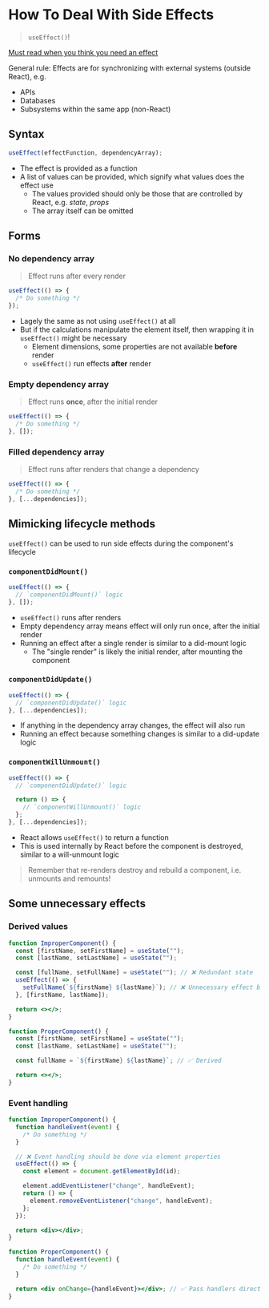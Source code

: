 # How To Deal With Side Effects

> `useEffect()`!

[Must read when you think you need an effect](https://react.dev/learn/you-might-not-need-an-effect)

General rule: Effects are for synchronizing with external systems (outside React), e.g.

- APIs
- Databases
- Subsystems within the same app (non-React)

## Syntax

```jsx
useEffect(effectFunction, dependencyArray);
```

- The effect is provided as a function
- A list of values can be provided, which signify what values does the effect use
  - The values provided should only be those that are controlled by React, e.g. _state_, _props_
  - The array itself can be omitted

## Forms

### No dependency array

> Effect runs after every render

```jsx
useEffect(() => {
  /* Do something */
});
```

- Lagely the same as not using `useEffect()` at all
- But if the calculations manipulate the element itself, then wrapping it in `useEffect()` might be necessary
  - Element dimensions, some properties are not available **before** render
  - `useEffect()` run effects **after** render

### Empty dependency array

> Effect runs **once**, after the initial render

```jsx
useEffect(() => {
  /* Do something */
}, []);
```

### Filled dependency array

> Effect runs after renders that change a dependency

```jsx
useEffect(() => {
  /* Do something */
}, [...dependencies]);
```

## Mimicking lifecycle methods

`useEffect()` can be used to run side effects during the component's lifecycle

### `componentDidMount()`

```jsx
useEffect(() => {
  // `componentDidMount()` logic
}, []);
```

- `useEffect()` runs after renders
- Empty dependency array means effect will only run once, after the initial render
- Running an effect after a single render is similar to a did-mount logic
  - The "single render" is likely the initial render, after mounting the component

### `componentDidUpdate()`

```jsx
useEffect(() => {
  // `componentDidUpdate()` logic
}, [...dependencies]);
```

- If anything in the dependency array changes, the effect will also run
- Running an effect because something changes is similar to a did-update logic

### `componentWillUnmount()`

```jsx
useEffect(() => {
  // `componentDidUpdate()` logic

  return () => {
    // `componentWillUnmount()` logic
  };
}, [...dependencies]);
```

- React allows `useEffect()` to return a function
- This is used internally by React before the component is destroyed, similar to a will-unmount logic

> Remember that re-renders destroy and rebuild a component, i.e. unmounts and remounts!

## Some unnecessary effects

### Derived values

```jsx
function ImproperComponent() {
  const [firstName, setFirstName] = useState("");
  const [lastName, setLastName] = useState("");

  const [fullName, setFullName] = useState(""); // ❌ Redundant state
  useEffect(() => {
    setFullName(`${firstName} ${lastName}`); // ❌ Unnecessary effect because state is redundant
  }, [firstName, lastName]);

  return <></>;
}

function ProperComponent() {
  const [firstName, setFirstName] = useState("");
  const [lastName, setLastName] = useState("");

  const fullName = `${firstName} ${lastName}`; // ✅ Derived

  return <></>;
}
```

### Event handling

```jsx
function ImproperComponent() {
  function handleEvent(event) {
    /* Do something */
  }

  // ❌ Event handling should be done via element properties
  useEffect(() => {
    const element = document.getElementById(id);

    element.addEventListener("change", handleEvent);
    return () => {
      element.removeEventListener("change", handleEvent);
    };
  });

  return <div></div>;
}

function ProperComponent() {
  function handleEvent(event) {
    /* Do something */
  }

  return <div onChange={handleEvent}></div>; // ✅ Pass handlers directly
}
```
